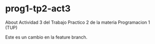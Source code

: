 # prog1-tp2-act3
About Actividad 3 del Trabajo Practico 2 de la materia Programacion 1 (TUP)

Este es un cambio en la feature branch.